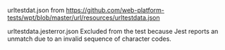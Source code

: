 urltestdat.json
from https://github.com/web-platform-tests/wpt/blob/master/url/resources/urltestdata.json

urltestdata.jesterror.json
Excluded from the test because Jest reports an unmatch due to an invalid sequence of character codes.
